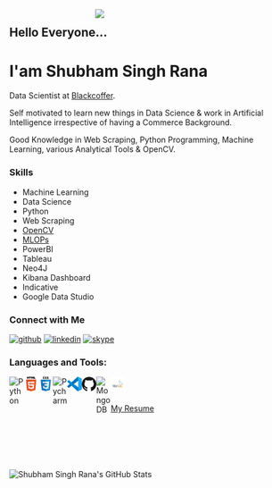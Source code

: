 <img align="right" width="350px" src="https://media2.giphy.com/media/7c8QeB0VMddFOuu4iR/giphy.gif?cid=ecf05e47moacnihxnkdk6n5c4u4c5re9p5gehrjne0e6kvsn&rid=giphy.gif&ct=g">
<!-- ![](https://media2.giphy.com/media/7c8QeB0VMddFOuu4iR/giphy.gif?cid=ecf05e47moacnihxnkdk6n5c4u4c5re9p5gehrjne0e6kvsn&rid=giphy.gif&ct=g) -->
<h2>Hello Everyone...</h2>
<h1>I'am Shubham Singh Rana</h1>

Data Scientist at [Blackcoffer](https://blackcoffer.com/).

Self motivated to learn new things in Data Science & work in Artificial Intelligence irrespective of having a Commerce Background.

Good Knowledge in Web Scraping, Python Programming, Machine Learning, various Analytical Tools & OpenCV.

### Skills

- Machine Learning
- Data Science
- Python
- Web Scraping
- [OpenCV](https://github.com/ssr-1998/OpenCV)
- [MLOPs](https://github.com/ssr-1998/Wine_Quality_MLOPs)
- PowerBI
- Tableau
- Neo4J
- Kibana Dashboard
- Indicative
- Google Data Studio

<!-- Machine Learning | Data Science | Python | Web Scraping | [OpenCV](https://github.com/ssr-1998/OpenCV) | [MLOPs](https://github.com/ssr-1998/Wine_Quality_MLOPs) | PowerBI | Tableau -->

<!-- ### Additional Informations

- 🔭 I’m currently working on [Food Recommendation System](https://github.com/ssr-1998/iNeuron_Food_Recommendation_Project_All_Files)
- 🌱 I’m currently learning [MLOPs](https://github.com/ssr-1998/Wine_Quality_MLOPs) & Artificial Intelligence -->

### Connect with Me

[<img src='https://cdn.jsdelivr.net/npm/simple-icons@3.0.1/icons/github.svg' alt='github' height='40'>](https://github.com/ssr-1998)  [<img src='https://drive.google.com/file/d/1preHzrzBA4vYztFhIcnPrMbdCJ2lnmV5/view?usp=sharing' alt='linkedin' height='40'>](https://www.linkedin.com/in/shubham-singh-rana-225744138/)  [<img src='https://drive.google.com/file/d/1nUbPhv0gl6Fo8DTJm4fe4-o_MP8aHWaZ/view?usp=sharing' alt='skype' height='40'>](https://join.skype.com/invite/xlFLd4fGjK2l)  

### Languages and Tools:

<img align="left" alt="Python" title="Pyhton" width="26px" src="https://img.icons8.com/color/48/000000/python.png" />

<img align="left" alt="HTML5" title="HTML5" width="26px" src="https://raw.githubusercontent.com/github/explore/80688e429a7d4ef2fca1e82350fe8e3517d3494d/topics/html/html.png" />

<img align="left" alt="CSS3" title="CSS3" width="26px" src="https://raw.githubusercontent.com/github/explore/80688e429a7d4ef2fca1e82350fe8e3517d3494d/topics/css/css.png" />

<img align="left" alt="Pycharm" title="Pycharm" width="26px" src="https://blog.jetbrains.com/wp-content/uploads/2015/12/pycharm-PyCharm_400x400_Twitter_logo_white.png" />

<img align="left" alt="Visual Studio Code" title="Visual Studio Code" width="26px" src="https://raw.githubusercontent.com/github/explore/80688e429a7d4ef2fca1e82350fe8e3517d3494d/topics/visual-studio-code/visual-studio-code.png" />

<img align="left" alt="GitHub" title="Github" width="26px" src="https://raw.githubusercontent.com/github/explore/78df643247d429f6cc873026c0622819ad797942/topics/github/github.png" />

<img align="left" alt="MongoDB" title="MongoDB" width="26px" src="https://img.icons8.com/color/452/mongodb.png" />

<img align="left" alt="MySQL" title="MySQL" width="26px" src="https://raw.githubusercontent.com/github/explore/80688e429a7d4ef2fca1e82350fe8e3517d3494d/topics/mysql/mysql.png" />

<br><br>

[My Resume](https://drive.google.com/file/d/1dDkkG0Sx12uOl6Slmtu9uEGCnMC5GXlT/view?usp=sharing)

<br>
<h1></h1>
<br>

![Shubham Singh Rana's GitHub Stats](https://github-readme-stats.vercel.app/api?username=ssr-1998&show_icons=true&hide_border=true&count_private=true&hide=prs,issues&theme=vision-friendly-dark)
<!-- highcontrast -->

<!-- For Themes -->
<!-- https://github.com/anuraghazra/github-readme-stats/blob/master/themes/README.md -->
